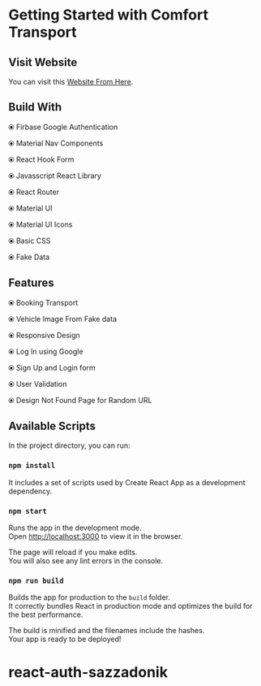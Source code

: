 # Getting Started with Comfort Transport

## Visit Website
You can visit this [Website From Here](https://comforttransport.sazzadonik.com/).


## Build With

⦿ Firbase Google Authentication

⦿ Material Nav Components

⦿ React Hook Form

⦿ Javasscript React Library

⦿ React Router

⦿ Material UI

⦿ Material UI Icons

⦿ Basic CSS

⦿ Fake Data

## Features

⦿ Booking Transport

⦿ Vehicle Image From Fake data

⦿ Responsive Design

⦿ Log In using Google 

⦿ Sign Up and Login form

⦿ User Validation

⦿ Design Not Found Page for Random URL

## Available Scripts

In the project directory, you can run:

### `npm install`

It includes a set of scripts used by Create React App as a development dependency.

### `npm start`

Runs the app in the development mode.\
Open [http://localhost:3000](http://localhost:3000) to view it in the browser.

The page will reload if you make edits.\
You will also see any lint errors in the console.


### `npm run build`

Builds the app for production to the `build` folder.\
It correctly bundles React in production mode and optimizes the build for the best performance.

The build is minified and the filenames include the hashes.\
Your app is ready to be deployed!


# react-auth-sazzadonik
